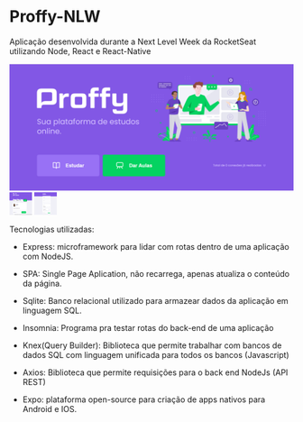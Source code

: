 # Proffy-NLW
Aplicação desenvolvida durante a Next Level Week da RocketSeat utilizando Node, React e React-Native

<img src="img.PNG">
<img src="img2.PNG" height="40" width="40">
<img src="img3.PNG" height="40" width="40">


Tecnologias utilizadas:  

- Express: microframework para lidar com rotas dentro de uma aplicação com NodeJS.

- SPA: Single Page Aplication, não recarrega, apenas atualiza o conteúdo da página.

- Sqlite: Banco relacional utilizado para armazear dados da aplicação em linguagem SQL.

- Insomnia: Programa pra testar rotas do back-end de uma aplicação

- Knex(Query Builder): Biblioteca que permite trabalhar com bancos de dados SQL com linguagem unificada para todos os bancos (Javascript)

- Axios: Biblioteca que permite requisições para o back end NodeJs (API REST)

- Expo: plataforma open-source para criação de apps nativos para Android e IOS.
